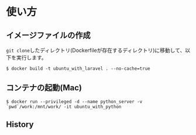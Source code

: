 # 使い方

## イメージファイルの作成

`git clone`したディレクトリ(Dockerfileが存在するディレクトリ)に移動して、以下を実行します。

```
$ docker build -t ubuntu_with_laravel . --no-cache=true
```

## コンテナの起動(Mac)

```
$ docker run --privileged -d --name python_server -v `pwd`/work:/mnt/work/ -it ubuntu_with_python
```



## History
